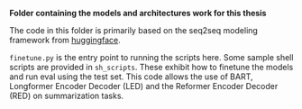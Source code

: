 **Folder containing the models and architectures work for this thesis**

The code in this folder is primarily based on the seq2seq modeling framework from [huggingface](https://github.com/huggingface/transformers/tree/master/examples/seq2seq). 

```finetune.py``` is the entry point to running the scripts here. Some sample shell scripts are provided in ```sh_scripts```. These exhibit how to finetune the models and run eval using the test set. This code allows the use of BART, Longformer Encoder Decoder (LED) and the Reformer Encoder Decoder (RED) on summarization tasks.
